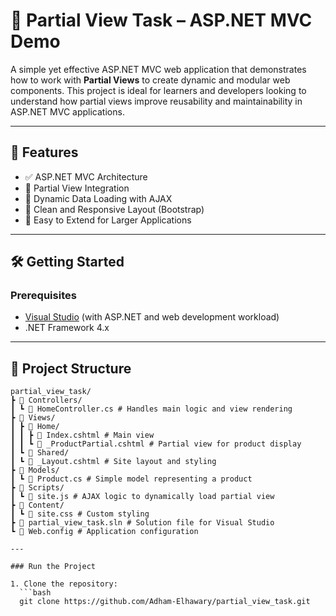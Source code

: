 # 🧩 Partial View Task – ASP.NET MVC Demo

A simple yet effective ASP.NET MVC web application that demonstrates how to work with **Partial Views** to create dynamic and modular web components. This project is ideal for learners and developers looking to understand how partial views improve reusability and maintainability in ASP.NET MVC applications.

---

## 🚀 Features

- ✅ ASP.NET MVC Architecture  
- 🧩 Partial View Integration  
- 🔄 Dynamic Data Loading with AJAX  
- 🎨 Clean and Responsive Layout (Bootstrap)  
- 🧪 Easy to Extend for Larger Applications  

---

## 🛠️ Getting Started

### Prerequisites

- [Visual Studio](https://visualstudio.microsoft.com/) (with ASP.NET and web development workload)
- .NET Framework 4.x 

---

## 📂 Project Structure 

 ```plaintext
partial_view_task/
┣ 📂 Controllers/
┃ ┗ 📄 HomeController.cs # Handles main logic and view rendering
┣ 📂 Views/
┃ ┣ 📂 Home/
┃ ┃ ┣ 📄 Index.cshtml # Main view
┃ ┃ ┗ 📄 _ProductPartial.cshtml # Partial view for product display
┃ ┗ 📂 Shared/
┃ ┗ 📄 _Layout.cshtml # Site layout and styling
┣ 📂 Models/
┃ ┗ 📄 Product.cs # Simple model representing a product
┣ 📂 Scripts/
┃ ┗ 📄 site.js # AJAX logic to dynamically load partial view
┣ 📂 Content/
┃ ┗ 📄 site.css # Custom styling
┣ 📄 partial_view_task.sln # Solution file for Visual Studio
┗ 📄 Web.config # Application configuration

---

### Run the Project

1. Clone the repository:
   ```bash
   git clone https://github.com/Adham-Elhawary/partial_view_task.git

